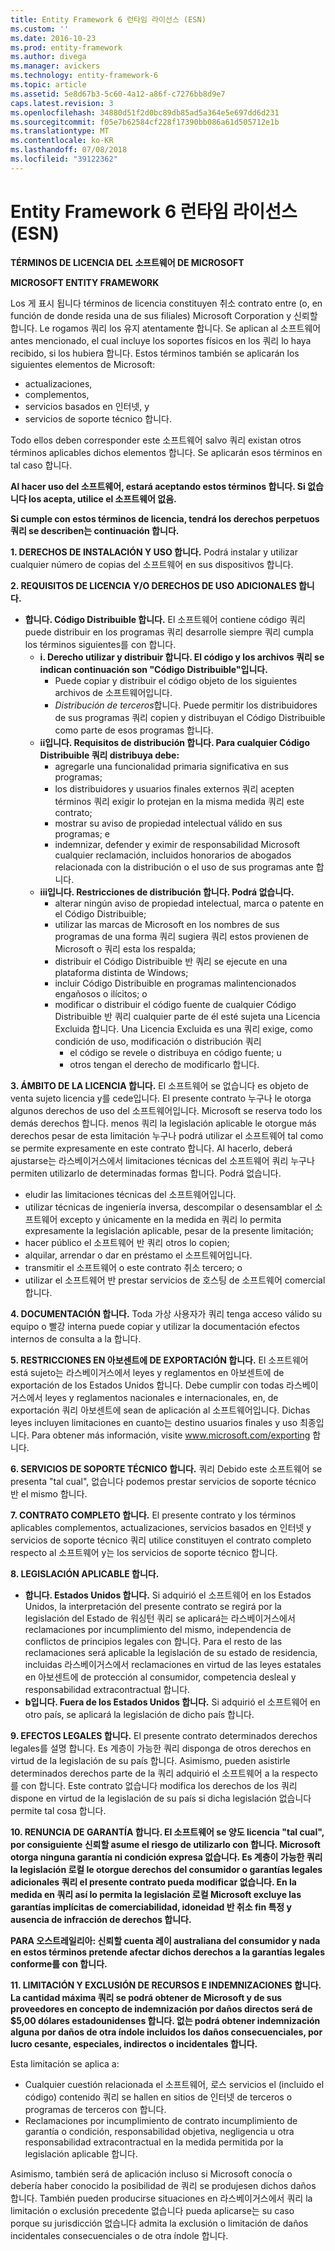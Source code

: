 ```yaml
---
title: Entity Framework 6 런타임 라이선스 (ESN)
ms.custom: ''
ms.date: 2016-10-23
ms.prod: entity-framework
ms.author: divega
ms.manager: avickers
ms.technology: entity-framework-6
ms.topic: article
ms.assetid: 5e8d67b3-5c60-4a12-a86f-c7276bb8d9e7
caps.latest.revision: 3
ms.openlocfilehash: 34880d51f2d0bc89db85ad5a364e5e697dd6d231
ms.sourcegitcommit: f05e7b62584cf228f17390bb086a61d505712e1b
ms.translationtype: MT
ms.contentlocale: ko-KR
ms.lasthandoff: 07/08/2018
ms.locfileid: "39122362"
---
```

# <a name="entity-framework-6-runtime-license-esn"></a>Entity Framework 6 런타임 라이선스 (ESN)
**TÉRMINOS DE LICENCIA DEL 소프트웨어 DE MICROSOFT**

**MICROSOFT ENTITY FRAMEWORK**

Los 게 표시 됩니다 términos de licencia constituyen 취소 contrato entre (o, en función de donde resida una de sus filiales) Microsoft Corporation y 신뢰할 합니다. Le rogamos 쿼리 los 유지 atentamente 합니다. Se aplican al 소프트웨어 antes mencionado, el cual incluye los soportes físicos en los 쿼리 lo haya recibido, si los hubiera 합니다. Estos términos también se aplicarán los siguientes elementos de Microsoft:

-   actualizaciones,
-   complementos,
-   servicios basados en 인터넷, y
-   servicios de soporte técnico 합니다.

Todo ellos deben corresponder este 소프트웨어 salvo 쿼리 existan otros términos aplicables dichos elementos 합니다. Se aplicarán esos términos en tal caso 합니다.

**Al hacer uso del 소프트웨어, estará aceptando estos términos 합니다. Si 없습니다 los acepta, utilice el 소프트웨어 없음.**

**Si cumple con estos términos de licencia, tendrá los derechos perpetuos 쿼리 se describen는 continuación 합니다.**

**1.    DERECHOS DE INSTALACIÓN Y USO 합니다.** Podrá instalar y utilizar cualquier número de copias del 소프트웨어 en sus dispositivos 합니다.

**2.    REQUISITOS DE LICENCIA Y/O DERECHOS DE USO ADICIONALES 합니다.**

-   **합니다.    Código Distribuible 합니다.** El 소프트웨어 contiene código 쿼리 puede distribuir en los programas 쿼리 desarrolle siempre 쿼리 cumpla los términos siguientes를 con 합니다.
    -   **i.      Derecho utilizar y distribuir 합니다. El código y los archivos 쿼리 se indican continuación son "Código Distribuible"입니다.**
        -   Puede copiar y distribuir el código objeto de los siguientes archivos de 소프트웨어입니다.
        -   *Distribución de terceros*합니다. Puede permitir los distribuidores de sus programas 쿼리 copien y distribuyan el Código Distribuible como parte de esos programas 합니다.
    -   **ii입니다.    Requisitos de distribución 합니다. Para cualquier Código Distribuible 쿼리 distribuya debe:**
        -   agregarle una funcionalidad primaria significativa en sus programas;
        -   los distribuidores y usuarios finales externos 쿼리 acepten términos 쿼리 exigir lo protejan en la misma medida 쿼리 este contrato;
        -   mostrar su aviso de propiedad intelectual válido en sus programas; e
        -   indemnizar, defender y eximir de responsabilidad Microsoft cualquier reclamación, incluidos honorarios de abogados relacionada con la distribución o el uso de sus programas ante 합니다.
    -   **iii입니다.   Restricciones de distribución 합니다. Podrá 없습니다.**
        -   alterar ningún aviso de propiedad intelectual, marca o patente en el Código Distribuible;
        -   utilizar las marcas de Microsoft en los nombres de sus programas de una forma 쿼리 sugiera 쿼리 estos provienen de Microsoft o 쿼리 esta los respalda;
        -   distribuir el Código Distribuible 반 쿼리 se ejecute en una plataforma distinta de Windows;
        -   incluir Código Distribuible en programas malintencionados engañosos o ilícitos; o
        -   modificar o distribuir el código fuente de cualquier Código Distribuible 반 쿼리 cualquier parte de él esté sujeta una Licencia Excluida 합니다. Una Licencia Excluida es una 쿼리 exige, como condición de uso, modificación o distribución 쿼리
            -   el código se revele o distribuya en código fuente; u
            -   otros tengan el derecho de modificarlo 합니다.

**3.    ÁMBITO DE LA LICENCIA 합니다.** El 소프트웨어 se 없습니다 es objeto de venta sujeto licencia y를 cede입니다. El presente contrato 누구나 le otorga algunos derechos de uso del 소프트웨어입니다. Microsoft se reserva todo los demás derechos 합니다. menos 쿼리 la legislación aplicable le otorgue más derechos pesar de esta limitación 누구나 podrá utilizar el 소프트웨어 tal como se permite expresamente en este contrato 합니다. Al hacerlo, deberá ajustarse는 라스베이거스에서 limitaciones técnicas del 소프트웨어 쿼리 누구나 permiten utilizarlo de determinadas formas 합니다. Podrá 없습니다.

-   eludir las limitaciones técnicas del 소프트웨어입니다.
-   utilizar técnicas de ingeniería inversa, descompilar o desensamblar el 소프트웨어 excepto y únicamente en la medida en 쿼리 lo permita expresamente la legislación aplicable, pesar de la presente limitación;
-   hacer público el 소프트웨어 반 쿼리 otros lo copien;
-   alquilar, arrendar o dar en préstamo el 소프트웨어입니다.
-   transmitir el 소프트웨어 o este contrato 취소 tercero; o
-   utilizar el 소프트웨어 반 prestar servicios de 호스팅 de 소프트웨어 comercial 합니다.

**4.    DOCUMENTACIÓN 합니다.** Toda 가상 사용자가 쿼리 tenga acceso válido su equipo o 빨강 interna puede copiar y utilizar la documentación efectos internos de consulta a la 합니다.

**5.    RESTRICCIONES EN 아보센트에 DE EXPORTACIÓN 합니다.** El 소프트웨어 está sujeto는 라스베이거스에서 leyes y reglamentos en 아보센트에 de exportación de los Estados Unidos 합니다. Debe cumplir con todas 라스베이거스에서 leyes y reglamentos nacionales e internacionales, en, de exportación 쿼리 아보센트에 sean de aplicación al 소프트웨어입니다. Dichas leyes incluyen limitaciones en cuanto는 destino usuarios finales y uso 최종입니다. Para obtener más información, visite www.microsoft.com/exporting 합니다.

**6.    SERVICIOS DE SOPORTE TÉCNICO 합니다.** 쿼리 Debido este 소프트웨어 se presenta "tal cual", 없습니다 podemos prestar servicios de soporte técnico 반 el mismo 합니다.

**7.    CONTRATO COMPLETO 합니다.** El presente contrato y los términos aplicables complementos, actualizaciones, servicios basados en 인터넷 y servicios de soporte técnico 쿼리 utilice constituyen el contrato completo respecto al 소프트웨어 y는 los servicios de soporte técnico 합니다.

**8.    LEGISLACIÓN APLICABLE 합니다.**

-   **합니다.    Estados Unidos 합니다.** Si adquirió el 소프트웨어 en los Estados Unidos, la interpretación del presente contrato se regirá por la legislación del Estado de 워싱턴 쿼리 se aplicará는 라스베이거스에서 reclamaciones por incumplimiento del mismo, independencia de conflictos de principios legales con 합니다. Para el resto de las reclamaciones será aplicable la legislación de su estado de residencia, incluidas 라스베이거스에서 reclamaciones en virtud de las leyes estatales en 아보센트에 de protección al consumidor, competencia desleal y responsabilidad extracontractual 합니다.
-   **b입니다.    Fuera de los Estados Unidos 합니다.** Si adquirió el 소프트웨어 en otro país, se aplicará la legislación de dicho país 합니다.

**9.    EFECTOS LEGALES 합니다.** El presente contrato determinados derechos legales를 설명 합니다. Es 계층이 가능한 쿼리 disponga de otros derechos en virtud de la legislación de su país 합니다. Asimismo, pueden asistirle determinados derechos parte de la 쿼리 adquirió el 소프트웨어 a la respecto를 con 합니다. Este contrato 없습니다 modifica los derechos de los 쿼리 dispone en virtud de la legislación de su país si dicha legislación 없습니다 permite tal cosa 합니다.

**10.  RENUNCIA DE GARANTÍA 합니다. El 소프트웨어 se 양도 licencia "tal cual", por consiguiente 신뢰할 asume el riesgo de utilizarlo con 합니다. Microsoft otorga ninguna garantía ni condición expresa 없습니다. Es 계층이 가능한 쿼리 la legislación 로컬 le otorgue derechos del consumidor o garantías legales adicionales 쿼리 el presente contrato pueda modificar 없습니다. En la medida en 쿼리 así lo permita la legislación 로컬 Microsoft excluye las garantías implícitas de comerciabilidad, idoneidad 반 취소 fin 특정 y ausencia de infracción de derechos 합니다.**

**PARA 오스트레일리아: 신뢰할 cuenta 레이 australiana del consumidor y nada en estos términos pretende afectar dichos derechos a la garantías legales conforme를 con 합니다.**

**11.  LIMITACIÓN Y EXCLUSIÓN DE RECURSOS E INDEMNIZACIONES 합니다. La cantidad máxima 쿼리 se podrá obtener de Microsoft y de sus proveedores en concepto de indemnización por daños directos será de $5,00 dólares estadounidenses 합니다. 없는 podrá obtener indemnización alguna por daños de otra índole incluidos los daños consecuenciales, por lucro cesante, especiales, indirectos o incidentales 합니다.**

Esta limitación se aplica a:

-   Cualquier cuestión relacionada el 소프트웨어, 로스 servicios el (incluido el código) contenido 쿼리 se hallen en sitios de 인터넷 de terceros o programas de terceros con 합니다.
-   Reclamaciones por incumplimiento de contrato incumplimiento de garantía o condición, responsabilidad objetiva, negligencia u otra responsabilidad extracontractual en la medida permitida por la legislación aplicable 합니다.

Asimismo, también será de aplicación incluso si Microsoft conocía o debería haber conocido la posibilidad de 쿼리 se produjesen dichos daños 합니다. También pueden producirse situaciones en 라스베이거스에서 쿼리 la limitación o exclusión precedente 없습니다 pueda aplicarse는 su caso porque su jurisdicción 없습니다 admita la exclusión o limitación de daños incidentales consecuenciales o de otra índole 합니다.
